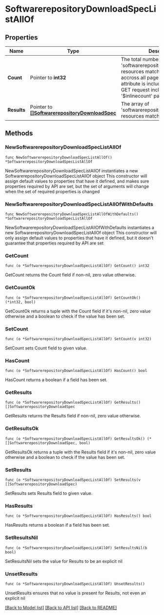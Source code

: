 # SoftwarerepositoryDownloadSpecListAllOf

## Properties

Name | Type | Description | Notes
------------ | ------------- | ------------- | -------------
**Count** | Pointer to **int32** | The total number of &#39;softwarerepository.DownloadSpec&#39; resources matching the request, accross all pages. The &#39;Count&#39; attribute is included when the HTTP GET request includes the &#39;$inlinecount&#39; parameter. | [optional] 
**Results** | Pointer to [**[]SoftwarerepositoryDownloadSpec**](SoftwarerepositoryDownloadSpec.md) | The array of &#39;softwarerepository.DownloadSpec&#39; resources matching the request. | [optional] 

## Methods

### NewSoftwarerepositoryDownloadSpecListAllOf

`func NewSoftwarerepositoryDownloadSpecListAllOf() *SoftwarerepositoryDownloadSpecListAllOf`

NewSoftwarerepositoryDownloadSpecListAllOf instantiates a new SoftwarerepositoryDownloadSpecListAllOf object
This constructor will assign default values to properties that have it defined,
and makes sure properties required by API are set, but the set of arguments
will change when the set of required properties is changed

### NewSoftwarerepositoryDownloadSpecListAllOfWithDefaults

`func NewSoftwarerepositoryDownloadSpecListAllOfWithDefaults() *SoftwarerepositoryDownloadSpecListAllOf`

NewSoftwarerepositoryDownloadSpecListAllOfWithDefaults instantiates a new SoftwarerepositoryDownloadSpecListAllOf object
This constructor will only assign default values to properties that have it defined,
but it doesn't guarantee that properties required by API are set

### GetCount

`func (o *SoftwarerepositoryDownloadSpecListAllOf) GetCount() int32`

GetCount returns the Count field if non-nil, zero value otherwise.

### GetCountOk

`func (o *SoftwarerepositoryDownloadSpecListAllOf) GetCountOk() (*int32, bool)`

GetCountOk returns a tuple with the Count field if it's non-nil, zero value otherwise
and a boolean to check if the value has been set.

### SetCount

`func (o *SoftwarerepositoryDownloadSpecListAllOf) SetCount(v int32)`

SetCount sets Count field to given value.

### HasCount

`func (o *SoftwarerepositoryDownloadSpecListAllOf) HasCount() bool`

HasCount returns a boolean if a field has been set.

### GetResults

`func (o *SoftwarerepositoryDownloadSpecListAllOf) GetResults() []SoftwarerepositoryDownloadSpec`

GetResults returns the Results field if non-nil, zero value otherwise.

### GetResultsOk

`func (o *SoftwarerepositoryDownloadSpecListAllOf) GetResultsOk() (*[]SoftwarerepositoryDownloadSpec, bool)`

GetResultsOk returns a tuple with the Results field if it's non-nil, zero value otherwise
and a boolean to check if the value has been set.

### SetResults

`func (o *SoftwarerepositoryDownloadSpecListAllOf) SetResults(v []SoftwarerepositoryDownloadSpec)`

SetResults sets Results field to given value.

### HasResults

`func (o *SoftwarerepositoryDownloadSpecListAllOf) HasResults() bool`

HasResults returns a boolean if a field has been set.

### SetResultsNil

`func (o *SoftwarerepositoryDownloadSpecListAllOf) SetResultsNil(b bool)`

 SetResultsNil sets the value for Results to be an explicit nil

### UnsetResults
`func (o *SoftwarerepositoryDownloadSpecListAllOf) UnsetResults()`

UnsetResults ensures that no value is present for Results, not even an explicit nil

[[Back to Model list]](../README.md#documentation-for-models) [[Back to API list]](../README.md#documentation-for-api-endpoints) [[Back to README]](../README.md)



